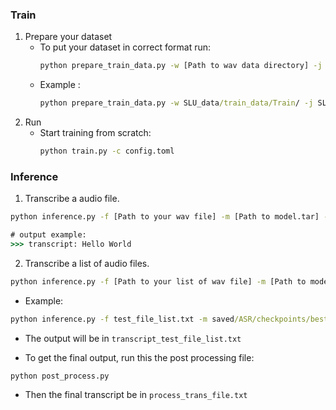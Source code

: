 ### Train
1. Prepare your dataset
    - To put your dataset in correct format run:
        ```cmd
        python prepare_train_data.py -w [Path to wav data directory] -j [Path to jsonline train file]
        ```
    - Example :
        ```cmd
        python prepare_train_data.py -w SLU_data/train_data/Train/ -j SLU_data/train.jsonl
        ```
3. Run
    - Start training from scratch:
        ```cmd
        python train.py -c config.toml
        ```

<a name = "inference" ></a>
### Inference

1. Transcribe a audio file. 
```cmd
python inference.py -f [Path to your wav file] -m [Path to model.tar] -lm [Path to LM model]

# output example:
>>> transcript: Hello World 
```

2. Transcribe a list of audio files. 
```cmd
python inference.py -f [Path to your list of wav file] -m [Path to model.tar] -lm [Path to LM model]
```

    
- Example:
```cmd
python inference.py -f test_file_list.txt -m saved/ASR/checkpoints/best_model.tar -lm 3ngram_scratch.binary
```

- The output will be in `transcript_test_file_list.txt`

- To get the final output, run this the post processing file:
```cmd
python post_process.py
```
- Then the final transcript be in `process_trans_file.txt`
